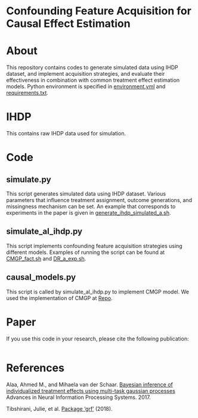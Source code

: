# Confounding Feature Acquisition for Causal Effect Estimation
# About
This repository contains codes to generate simulated data using IHDP dataset, and implement acquisition strategies, and evaluate their effectiveness in combination with common treatment effect estimation models. Python environment is specified in [environment.yml](environment.yml) and [requirements.txt](requirements.txt). 
# IHDP
This contains raw IHDP data used for simulation.
# Code
## simulate.py
This script generates simulated data using IHDP dataset. Various parameters that influence treatment assignment, outcome generations, and missingness mechanism can be set. An example that corresponds to experiments in the paper is given in [generate_ihdp_simulated_a.sh](code/bash/generate_ihdp_simulated_a.sh).

## simulate_al_ihdp.py
This script implements confounding feature acquisition strategies using different models. Examples of running the script can be found at [CMGP_fact.sh](code/bash/CMGP_fact.sh) and [DR_a_exp.sh](code/bash/DR_a_exp.sh).

## causal_models.py
This script is called by simulate_al_ihdp.py to implement CMGP model. We used the implementation of CMGP at [Repo](https://bitbucket.org/mvdschaar/mlforhealthlabpub/src/c9a65d2c44fa73c9266cbe8ddcc69b16ff424a73/alg/causal_multitask_gaussian_processes_ite/).

# Paper
If you use this code in your research, please cite the following publication:
```
```
# References
Alaa, Ahmed M., and Mihaela van der Schaar. [Bayesian inference of individualized treatment effects using multi-task gaussian processes](http://papers.nips.cc/paper/6934-bayesian-inference-of-individualized-treatment-effects-using-multi-task-gaussian-processes) Advances in Neural Information Processing Systems. 2017.

Tibshirani, Julie, et al. [Package ‘grf’](http://cran.ms.unimelb.edu.au/web/packages/grf/grf.pdf) (2018).
